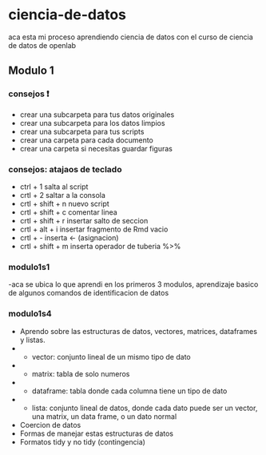 # ciencia-de-datos
aca esta mi proceso aprendiendo ciencia de datos con el curso de ciencia de datos de openlab
## Modulo 1 
### consejos :exclamation:
- crear una subcarpeta para tus datos originales
- crear una subcarpeta para los datos limpios
- crear una subcarpeta para tus scripts
- crear una carpeta para cada documento
- crear una carpeta si necesitas guardar figuras 

### consejos: atajaos de teclado
- ctrl + 1 salta al script
- crtl + 2  saltar a la consola
- crtl + shift + n nuevo script
- crtl + shift + c comentar linea
- crtl + shift + r insertar salto de seccion
- crtl + alt + i insertar fragmento de Rmd vacio 
- crtl + -  inserta <- (asignacion)
- crtl + shift + m inserta operador de tuberia %>%

### modulo1s1
-aca se ubica lo que aprendi en los primeros 3 modulos, aprendizaje basico de algunos comandos de identificacion de datos

### modulo1s4
- Aprendo sobre las estructuras de datos, vectores, matrices, dataframes y listas.
-  - vector: conjunto lineal de un mismo tipo de dato
-  - matrix: tabla de solo numeros
-  - dataframe: tabla donde cada columna tiene un tipo de dato 
-  - lista: conjunto lineal de datos, donde cada dato puede ser un vector, una matrix, un data frame, o un dato normal 
- Coercion de datos
- Formas de manejar estas estructuras de datos
- Formatos tidy y no tidy (contingencia)




